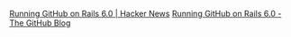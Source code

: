 
[Running GitHub on Rails 6.0 | Hacker News](https://news.ycombinator.com/item?id=20920555)
[Running GitHub on Rails 6.0 - The GitHub Blog](https://github.blog/2019-09-09-running-github-on-rails-6-0/)
